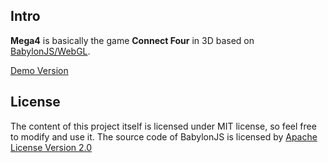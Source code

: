 Intro
---
**Mega4** is basically the game **Connect Four** in 3D based on [BabylonJS/WebGL](https://github.com/BabylonJS/Babylon.js).

[Demo Version](http://hoschnok.github.io/mega4/)

License
---
The content of this project itself is licensed under MIT license, so feel free to modify and use it.
The source code of BabylonJS is licensed by [Apache License Version 2.0](http://www.apache.org/licenses/)
